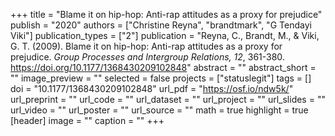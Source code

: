 +++
title = "Blame it on hip-hop: Anti-rap attitudes as a proxy for prejudice"
publish = "2020"
authors = ["Christine Reyna", "brandtmark", "G Tendayi Viki"]
publication_types = ["2"]
publication = "Reyna, C., Brandt, M., & Viki, G. T. (2009). Blame it on hip-hop: Anti-rap attitudes as a proxy for prejudice. *Group Processes and Intergroup Relations, 12*, 361-380. https://doi.org/10.1177/1368430209102848"
abstract = ""
abstract_short = ""
image_preview = ""
selected = false
projects = ["statuslegit"]
tags = []
doi = "10.1177/1368430209102848"
url_pdf = "https://osf.io/ndw5k/"
url_preprint = ""
url_code = ""
url_dataset = ""
url_project = ""
url_slides = ""
url_video = ""
url_poster = ""
url_source = ""
math = true
highlight = true
[header]
image = ""
caption = ""
+++
